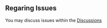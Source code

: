 ## Regaring Issues
You may discuss issues within the [Discussions](https://github.com/Teamkiller324/Xstats/discussions)
